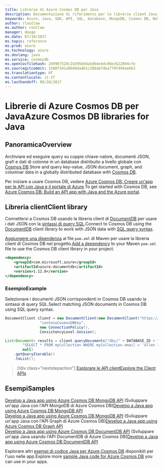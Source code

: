 ```yaml
---
title: Librerie di Azure Cosmos DB per Java
description: Documentazione di riferimento per le librerie client Java per Azure Cosmos DB
keywords: Azure, Java, SDK, API, SQL, database, MongoDB, Cosmos DB, NoSQL, DocumentDB
author: rloutlaw
ms.author: routlaw
manager: douge
ms.date: 07/10/2017
ms.topic: reference
ms.prod: azure
ms.technology: azure
ms.devlang: java
ms.service: cosmosdb
ms.openlocfilehash: 249907528c24395b0da5d64e4dc06e3422894cfe
ms.sourcegitcommit: 1500f341a96d9da461c288abf4baf79f494ae662
ms.translationtype: HT
ms.contentlocale: it-IT
ms.lasthandoff: 08/28/2017
---
```

# <a name="azure-cosmos-db-libraries-for-java"></a><span data-ttu-id="a2e7f-104">Librerie di Azure Cosmos DB per Java</span><span class="sxs-lookup"><span data-stu-id="a2e7f-104">Azure Cosmos DB libraries for Java</span></span>

## <a name="overview"></a><span data-ttu-id="a2e7f-105">Panoramica</span><span class="sxs-lookup"><span data-stu-id="a2e7f-105">Overview</span></span>

<span data-ttu-id="a2e7f-106">Archiviare ed eseguire query su coppie chiave-valore, documenti JSON, grafi e dati di colonne in un database distribuito a livello globale con [Cosmos DB](/azure/cosmos-db/introduction).</span><span class="sxs-lookup"><span data-stu-id="a2e7f-106">Store and query key-value, JSON document, graph, and columnar data in a globally distributed database with [Cosmos DB](/azure/cosmos-db/introduction).</span></span>

<span data-ttu-id="a2e7f-107">Per iniziare a usare Cosmos DB, vedere [Azure Cosmos DB: Creare un'app per le API con Java e il portale di Azure](/azure/cosmos-db/create-documentdb-java).</span><span class="sxs-lookup"><span data-stu-id="a2e7f-107">To get started with Cosmos DB, see [Azure Cosmos DB: Build an API app with Java and the Azure portal](/azure/cosmos-db/create-documentdb-java).</span></span>

## <a name="client-library"></a><span data-ttu-id="a2e7f-108">Libreria client</span><span class="sxs-lookup"><span data-stu-id="a2e7f-108">Client library</span></span>

<span data-ttu-id="a2e7f-109">Connettersi a Cosmos DB usando la libreria client di [DocumentDB](/azure/cosmos-db/documentdb-introduction) per usare i dati JSON con la [sintassi di query SQL](/azure/cosmos-db/documentdb-sql-query).</span><span class="sxs-lookup"><span data-stu-id="a2e7f-109">Connect to Cosmos DB using the [DocumentDB](/azure/cosmos-db/documentdb-introduction) client library to work with JSON data with [SQL query syntax](/azure/cosmos-db/documentdb-sql-query).</span></span>

<span data-ttu-id="a2e7f-110">[Aggiungere una dipendenza](https://maven.apache.org/guides/getting-started/index.html#How_do_I_use_external_dependencies) al file `pom.xml` di Maven per usare la libreria client di Cosmos DB nel progetto.</span><span class="sxs-lookup"><span data-stu-id="a2e7f-110">[Add a dependency](https://maven.apache.org/guides/getting-started/index.html#How_do_I_use_external_dependencies) to your Maven `pom.xml` file to use the Cosmos DB client library in your project.</span></span>

```XML
<dependency>
    <groupId>com.microsoft.azure</groupId>
    <artifactId>azure-documentdb</artifactId>
    <version>1.12.0</version>
</dependency>
```

### <a name="example"></a><span data-ttu-id="a2e7f-111">Esempio</span><span class="sxs-lookup"><span data-stu-id="a2e7f-111">Example</span></span>

<span data-ttu-id="a2e7f-112">Selezionare i documenti JSON corrispondenti in Cosmos DB usando la sintassi di query SQL.</span><span class="sxs-lookup"><span data-stu-id="a2e7f-112">Select matching JSON documents in Cosmos DB using SQL query syntax.</span></span>

```java
DocumentClient client = new DocumentClient(new DocumentClient("https://contoso.documents.azure.com:443",
                "contosoCosmosDBKey", 
                new ConnectionPolicy(),
                ConsistencyLevel.Session);

List<Document> results = client.queryDocuments("dbs/" + DATABASE_ID + "/colls/" + COLLECTION_ID,
        "SELECT * FROM myCollection WHERE myCollection.email = 'allen [at] contoso.com'",
        null)
    .getQueryIterable()
    .toList();

```

> [!div class="nextstepaction"]
> [<span data-ttu-id="a2e7f-113">Esplorare le API client</span><span class="sxs-lookup"><span data-stu-id="a2e7f-113">Explore the Client APIs</span></span>](/java/api/overview/azure/cosmosdb/clientlibrary)


## <a name="samples"></a><span data-ttu-id="a2e7f-114">Esempi</span><span class="sxs-lookup"><span data-stu-id="a2e7f-114">Samples</span></span>

<span data-ttu-id="a2e7f-115">[Develop a Java app using Azure Cosmos DB MongoDB API][2]  (Sviluppare un'app Java con l'API MongoDB di Azure Cosmos DB)</span><span class="sxs-lookup"><span data-stu-id="a2e7f-115">[Develop a Java app using Azure Cosmos DB MongoDB API][2] </span></span>  
<span data-ttu-id="a2e7f-116">[Develop a Java app using Azure Cosmos DB MongoDB API][3]  (Sviluppare un'app Java con l'API Graph di Azure Cosmos DB)</span><span class="sxs-lookup"><span data-stu-id="a2e7f-116">[Develop a Java app using Azure Cosmos DB Graph API][3] </span></span>  
<span data-ttu-id="a2e7f-117">[Develop a Java app using Azure Cosmos DB DocumentDB API][4] (Sviluppare un'app Java usando l'API DocumentDB di Azure Cosmos DB)</span><span class="sxs-lookup"><span data-stu-id="a2e7f-117">[Develop a Java app using Azure Cosmos DB DocumentDB API][4]</span></span>        

<span data-ttu-id="a2e7f-118">Esplorare altri [esempi di codice Java per Azure Cosmos DB](https://azure.microsoft.com/resources/samples/?platform=java&term=cosmos) disponibili per l'uso nelle app.</span><span class="sxs-lookup"><span data-stu-id="a2e7f-118">Explore more [sample Java code for Azure Cosmos DB](https://azure.microsoft.com/resources/samples/?platform=java&term=cosmos) you can use in your apps.</span></span>

[2]: https://github.com/Azure-Samples/azure-cosmos-db-mongodb-java-getting-started
[3]: https://github.com/Azure-Samples/azure-cosmos-db-graph-java-getting-started
[4]: https://github.com/Azure-Samples/azure-cosmos-db-documentdb-java-getting-started